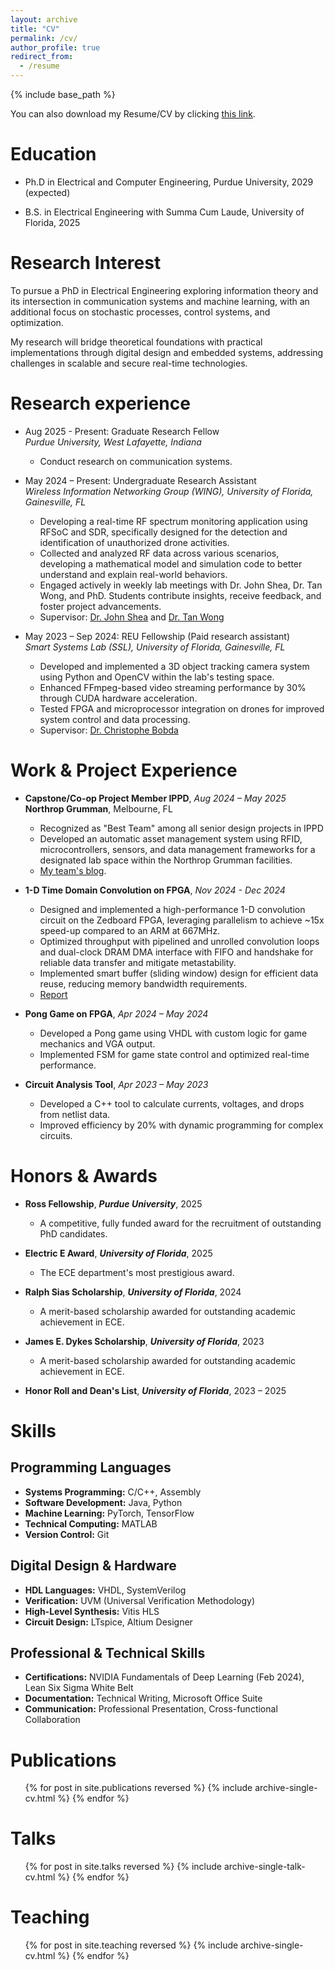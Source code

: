 ```yaml
---
layout: archive
title: "CV"
permalink: /cv/
author_profile: true
redirect_from:
  - /resume
---
```


{% include base_path %}

You can also download my Resume/CV by clicking [this link](/files/Resume/MichaelTung_Resume_2025_06_26.pdf).

Education
======
* Ph.D in Electrical and Computer Engineering, Purdue University, 2029 (expected)
<!--* M.S. in Jekyll, GitHub University, 2014 -->
* B.S. in Electrical Engineering with Summa Cum Laude, University of Florida, 2025


Research Interest
======
To pursue a PhD in Electrical Engineering exploring information theory and its intersection in communication systems and machine learning, with an additional focus on stochastic processes, control systems, and optimization. <br>

My research will bridge theoretical foundations with practical implementations through digital design and embedded systems, addressing challenges in scalable and secure real-time technologies.


Research experience
======
* Aug 2025 - Present: Graduate Research Fellow <br>
  _Purdue University, West Lafayette, Indiana_
	* Conduct research on communication systems.
  
* May 2024 – Present: Undergraduate Research Assistant <br>
  _Wireless Information Networking Group (WING), University of Florida, Gainesville, FL_
  * Developing a real-time RF spectrum monitoring application using RFSoC and SDR, specifically designed for the detection and identification of unauthorized drone activities.
  * Collected and analyzed RF data across various scenarios, developing a mathematical model and simulation code to better understand and explain real-world behaviors.
  * Engaged actively in weekly lab meetings with Dr. John Shea, Dr. Tan Wong, and PhD. Students contribute insights, receive feedback, and foster project advancements.
  * Supervisor: [Dr. John Shea](https://www.ece.ufl.edu/people/faculty/john-m-shea/) and [Dr. Tan Wong](https://www.ece.ufl.edu/people/faculty/tan-wong/)

* May 2023 – Sep 2024: REU Fellowship (Paid research assistant) <br>
  _Smart Systems Lab (SSL), University of Florida, Gainesville, FL_ 
  * Developed and implemented a 3D object tracking camera system using Python and OpenCV within the lab's testing space.
  * Enhanced FFmpeg-based video streaming performance by 30% through CUDA hardware acceleration.
  * Tested FPGA and microprocessor integration on drones for improved system control and data processing.
  * Supervisor: [Dr. Christophe Bobda](https://www.ece.ufl.edu/people/faculty/christophe-bobda/)

  
Work & Project Experience
======
* **Capstone/Co-op Project Member IPPD**, _Aug 2024 – May 2025_ <br>
  **Northrop Grumman**, Melbourne, FL
	* Recognized as "Best Team" among all senior design projects in IPPD
	* Developed an automatic asset management system using RFID, microcontrollers, sensors, and data management frameworks for a designated lab space within the Northrop Grumman facilities.
	* [My team's blog](https://www.ippd.ufl.edu/blogs/ay2425team09/).

* **1-D Time Domain Convolution on FPGA**, _Nov 2024 - Dec 2024_ <br>
	* Designed and implemented a high-performance 1-D convolution circuit on the Zedboard FPGA, leveraging parallelism to achieve ~15x speed-up compared to an ARM at 667MHz.
	* Optimized throughput with pipelined and unrolled convolution loops and dual-clock DRAM DMA interface with FIFO and handshake for reliable data transfer and mitigate metastability.
	* Implemented smart buffer (sliding window) design for efficient data reuse, reducing memory bandwidth requirements.
	* [Report](/files/UF_materials/EEL5721_ReconfigurableComputing/final_project_report.pdf)

* **Pong Game on FPGA**, _Apr 2024 – May 2024_ <br>
	* Developed a Pong game using VHDL with custom logic for game mechanics and VGA output.
	* Implemented FSM for game state control and optimized real-time performance.

* **Circuit Analysis Tool**, _Apr 2023 – May 2023_ <br>
	* Developed a C++ tool to calculate currents, voltages, and drops from netlist data.
	* Improved efficiency by 20% with dynamic programming for complex circuits.

Honors & Awards
======
* **Ross Fellowship**, **_Purdue University_**, 2025
	* A competitive, fully funded award for the recruitment of outstanding PhD candidates.

* **Electric E Award**, **_University of Florida_**, 2025
	* The ECE department's most prestigious award.
	
* **Ralph Sias Scholarship**, **_University of Florida_**, 2024
	* A merit-based scholarship awarded for outstanding academic achievement in ECE.

* **James E. Dykes Scholarship**, **_University of Florida_**, 2023
	* A merit-based scholarship awarded for outstanding academic achievement in ECE.

* **Honor Roll and Dean's List**, **_University of Florida_**, 2023 – 2025
  
Skills
======
## Programming Languages
* **Systems Programming:** C/C++, Assembly
* **Software Development:** Java, Python
* **Machine Learning:** PyTorch, TensorFlow
* **Technical Computing:** MATLAB
* **Version Control:** Git

## Digital Design & Hardware
* **HDL Languages:** VHDL, SystemVerilog
* **Verification:** UVM (Universal Verification Methodology)
* **High-Level Synthesis:** Vitis HLS
* **Circuit Design:** LTspice, Altium Designer

## Professional & Technical Skills
* **Certifications:** NVIDIA Fundamentals of Deep Learning (Feb 2024), Lean Six Sigma White Belt
* **Documentation:** Technical Writing, Microsoft Office Suite
* **Communication:** Professional Presentation, Cross-functional Collaboration

Publications
======
  <ul>{% for post in site.publications reversed %}
    {% include archive-single-cv.html %}
  {% endfor %}</ul>
  
Talks
======
  <ul>{% for post in site.talks reversed %}
    {% include archive-single-talk-cv.html  %}
  {% endfor %}</ul>
  
Teaching
======
  <ul>{% for post in site.teaching reversed %}
    {% include archive-single-cv.html %}
  {% endfor %}</ul>
  
  
<!--  
Service and leadership
======
* Currently signed in to 43 different slack teams
-->